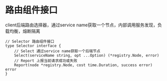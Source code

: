 # 路由组件接口

client后端路由选择器，通过service name获取一个节点，内部调用服务发现，负载均衡，熔断隔离

```
// Selector 路由组件接口
type Selector interface {
	// Select 通过service name获取一个后端节点
	Select(serviceName string, opt ...Option) (*registry.Node, error)
	// Report 上报当前请求成功或失败
	Report(node *registry.Node, cost time.Duration, success error) error
}
```
